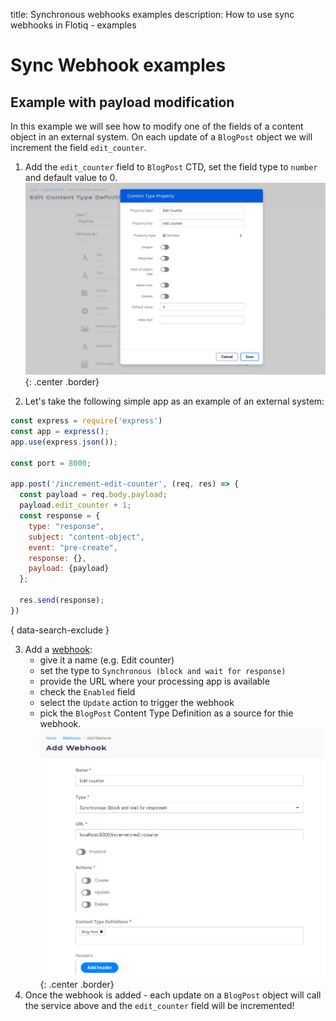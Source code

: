 title: Synchronous webhooks examples
description: How to use sync webhooks in Flotiq - examples

# Sync Webhook examples

## Example with payload modification
In this example we will see how to modify one of the fields of a content object in an external system. 
On each update of a `BlogPost` object we will increment the field `edit_counter`.

1. Add the `edit_counter` field to `BlogPost` CTD, set the field type to `number` and default value to 0.
  ![](../images/webhooks-lifecycle/AddFieldToBlogPost.png){: .center .border}
  
2. Let's take the following simple app as an example of an external system:  
  ```js
  const express = require('express')
  const app = express();
  app.use(express.json());

  const port = 8000;

  app.post('/increment-edit-counter', (req, res) => {
    const payload = req.body.payload;
    payload.edit_counter + 1;  
    const response = {
      type: "response",
      subject: "content-object",
      event: "pre-create",
      response: {},
      payload: {payload}
    };

    res.send(response);
  })
  ```
  { data-search-exclude }

3. Add a [webhook](https://editor.flotiq.com/webhooks/edit):
    - give it a name (e.g. Edit counter)
    - set the type to `Synchronous (block and wait for response)`
    - provide the URL where your processing app is available
    - check the `Enabled` field
    - select the `Update` action to trigger the webhook
    - pick the `BlogPost` Content Type Definition as a source for thie webhook.
  ![](../images/webhooks-lifecycle/Example1.png){: .center .border}
4. Once the webhook is added - each update on a `BlogPost` object will call the service above and the `edit_counter` field will be incremented!
  

